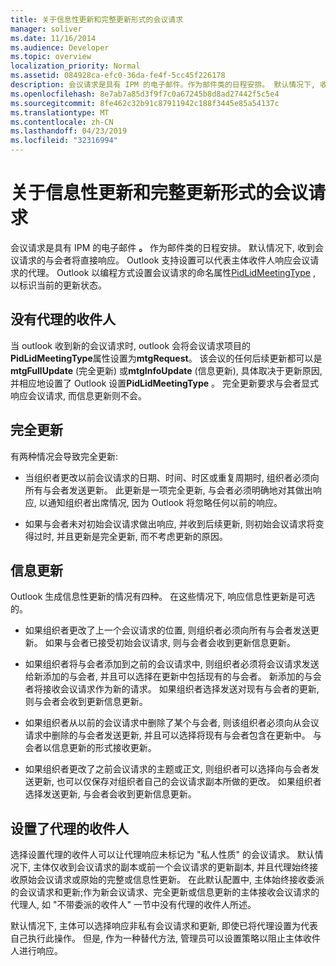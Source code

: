 ```yaml
---
title: 关于信息性更新和完整更新形式的会议请求
manager: soliver
ms.date: 11/16/2014
ms.audience: Developer
ms.topic: overview
localization_priority: Normal
ms.assetid: 084928ca-efc0-36da-fe4f-5cc45f226178
description: 会议请求是具有 IPM 的电子邮件。作为邮件类的日程安排。 默认情况下, 收到会议请求的与会者将直接响应。
ms.openlocfilehash: 8e7ab7a85d3f9f7c0a67245b8d8ad27442f5c5e4
ms.sourcegitcommit: 8fe462c32b91c87911942c188f3445e85a54137c
ms.translationtype: MT
ms.contentlocale: zh-CN
ms.lasthandoff: 04/23/2019
ms.locfileid: "32316994"
---
```

# <a name="about-meeting-requests-as-informational-updates-and-full-updates"></a>关于信息性更新和完整更新形式的会议请求

会议请求是具有 IPM 的电子邮件 **。** 作为邮件类的日程安排。 默认情况下, 收到会议请求的与会者将直接响应。 Outlook 支持设置可以代表主体收件人响应会议请求的代理。 Outlook 以编程方式设置会议请求的命名属性[PidLidMeetingType](https://msdn.microsoft.com/library/290b290c-7836-4a7e-bf1a-8d0225a07e56%28Office.15%29.aspx) , 以标识当前的更新状态。 
  
## <a name="recipients-without-delegates"></a>没有代理的收件人

当 outlook 收到新的会议请求时, outlook 会将会议请求项目的**PidLidMeetingType**属性设置为**mtgRequest**。 该会议的任何后续更新都可以是**mtgFullUpdate** (完全更新) 或**mtgInfoUpdate** (信息更新), 具体取决于更新原因, 并相应地设置了 Outlook 设置**PidLidMeetingType** 。 完全更新要求与会者显式响应会议请求, 而信息更新则不会。 
  
## <a name="full-updates"></a>完全更新

有两种情况会导致完全更新:
  
- 当组织者更改以前会议请求的日期、时间、时区或重复周期时, 组织者必须向所有与会者发送更新。 此更新是一项完全更新, 与会者必须明确地对其做出响应, 以通知组织者出席情况, 因为 Outlook 将忽略任何以前的响应。
    
- 如果与会者未对初始会议请求做出响应, 并收到后续更新, 则初始会议请求将变得过时, 并且更新是完全更新, 而不考虑更新的原因。
    
## <a name="informational-updates"></a>信息更新

Outlook 生成信息性更新的情况有四种。 在这些情况下, 响应信息性更新是可选的。
  
- 如果组织者更改了上一个会议请求的位置, 则组织者必须向所有与会者发送更新。 如果与会者已接受初始会议请求, 则与会者会收到更新信息更新。
    
- 如果组织者将与会者添加到之前的会议请求中, 则组织者必须将会议请求发送给新添加的与会者, 并且可以选择在更新中包括现有的与会者。 新添加的与会者将接收会议请求作为新的请求。 如果组织者选择发送对现有与会者的更新, 则与会者会收到更新信息更新。
    
- 如果组织者从以前的会议请求中删除了某个与会者, 则该组织者必须向从会议请求中删除的与会者发送更新, 并且可以选择将现有与会者包含在更新中。 与会者以信息更新的形式接收更新。
    
- 如果组织者更改了之前会议请求的主题或正文, 则组织者可以选择向与会者发送更新, 也可以仅保存对组织者自己的会议请求副本所做的更改。 如果组织者选择发送更新, 与会者会收到更新信息更新。
    
## <a name="recipients-set-up-with-delegates"></a>设置了代理的收件人

选择设置代理的收件人可以让代理响应未标记为 "私人性质" 的会议请求。 默认情况下, 主体仅收到会议请求的副本或前一个会议请求的更新副本, 并且代理始终接收原始会议请求或原始的完整或信息性更新。 在此默认配置中, 主体始终接收委派的会议请求和更新;作为新会议请求、完全更新或信息更新的主体接收会议请求的代理人, 如 "不带委派的收件人" 一节中没有代理的收件人所述。
  
默认情况下, 主体可以选择响应非私有会议请求和更新, 即使已将代理设置为代表自己执行此操作。 但是, 作为一种替代方法, 管理员可以设置策略以阻止主体收件人进行响应。
  

